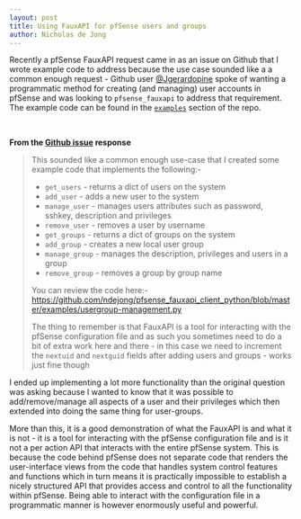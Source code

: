 ```yaml
---
layout: post
title: Using FauxAPI for pfSense users and groups
author: Nicholas de Jong
---
```


Recently a pfSense FauxAPI request came in as an issue on Github that I wrote example code to address because the 
use case sounded like a a common enough request - Github user [@Jgerardopine](https://github.com/Jgerardopine) spoke of 
wanting a programmatic method for creating (and managing) user accounts in pfSense and was looking to `pfsense_fauxapi` 
to address that requirement.  The example code can be found in the [`examples`](https://github.com/ndejong/pfsense_fauxapi_client_python/tree/master/examples)
section of the repo.

<br />

**From the [Github issue](https://github.com/ndejong/pfsense_fauxapi/issues/26) response**  

> This sounded like a common enough use-case that I created some example code that implements the following:-
> 
> - `get_users` - returns a dict of users on the system
> - `add_user` - adds a new user to the system
> - `manage_user` - manages users attributes such as password, sshkey, description and privileges
> - `remove_user` - removes a user by username
> - `get_groups` - returns a dict of groups on the system
> - `add_group` - creates a new local user group
> - `manage_group` - manages the description, privileges and users in a group
> - `remove_group` - removes a group by group name
> 
> You can review the code here:-
> https://github.com/ndejong/pfsense_fauxapi_client_python/blob/master/examples/usergroup-management.py
> 
> The thing to remember is that FauxAPI is a tool for interacting with the pfSense configuration file and as such you 
> sometimes need to do a bit of extra work here and there - in this case we need to increment the `nextuid` and `nextguid` 
> fields after adding users and groups - works just fine though

I ended up implementing a lot more functionality than the original question was asking because I wanted to know that
it was possible to add/remove/manage all aspects of a user and their privileges which then extended into doing
the same thing for user-groups.

More than this, it is a good demonstration of what the FauxAPI is and what it is not - it is a tool for interacting
with the pfSense configuration file and is it not a per action API that interacts with the entire pfSense system.  This 
is because the code behind pfSense does not separate code that renders the user-interface views from the code that 
handles system control features and functions which in turn means it is practically impossible to establish a nicely 
structured API that provides access and control to all the functionality within pfSense.  Being able to interact 
with the configuration file in a programmatic manner is however enormously useful and powerful. 
